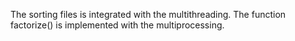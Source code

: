 The sorting files is integrated with the multithreading. 
The function factorize() is implemented with the multiprocessing. 
